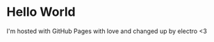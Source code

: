 <html>
<body>
<h1>Hello World</h1>
<p>I'm hosted with GitHub Pages with love and changed up by electro <3</p>
</body>
</html>
